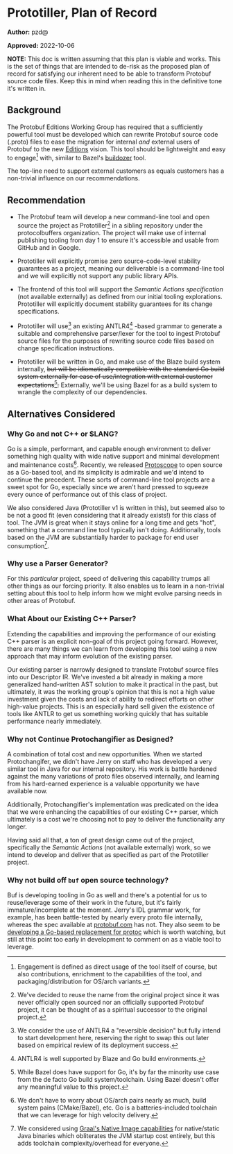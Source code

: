 # Prototiller, Plan of Record

**Author:** pzd@

**Approved:** 2022-10-06

**NOTE:** This doc is written assuming that this plan is viable and works. This
is the set of things that are intended to de-risk as the proposed plan of record
for satisfying our inherent need to be able to transform Protobuf source code
files. Keep this in mind when reading this in the definitive tone it's written
in.

## Background

The Protobuf Editions Working Group has required that a sufficiently powerful
tool must be developed which can rewrite Protobuf source code (.proto) files to
ease the migration for internal *and* external users of Protobuf to the new
[Editions](what-are-protobuf-editions.md) vision. This tool should be
lightweight and easy to engage[^1] with, similar to Bazel's
[buildozer](https://github.com/bazelbuild/buildtools/tree/master/buildozer)
tool.

The top-line need to support external customers as equals customers has a
non-trivial influence on our recommendations.

## Recommendation

*   The Protobuf team will develop a new command-line tool and open source the
    project as Prototiller[^2] in a sibling repository under the protocolbuffers
    organization. The project will make use of internal publishing tooling from
    day 1 to ensure it's accessible and usable from GitHub and in Google.

*   Prototiller will explicitly promise zero source-code-level stability
    guarantees as a project, meaning our deliverable is a command-line tool and
    we will explicitly not support any public library APIs.

*   The frontend of this tool will support the *Semantic Actions specification*
    (not available externally) as defined from our initial tooling explorations.
    Prototiller will explicitly document stability guarantees for its change
    specifications.

*   Prototiller will use[^3] an existing ANTLR4[^4] -based grammar to generate a
    suitable and comprehensive parser/lexer for the tool to ingest Protobuf
    source files for the purposes of rewriting source code files based on change
    specification instructions.

*   Prototiller will be written in Go, and make use of the Blaze build system
    internally, ~~but will be idiomatically compatible with the standard Go
    build system externally for ease of use/integration with external customer
    expectations~~[^5]~~.~~ Externally, we'll be using Bazel for as a build
    system to wrangle the complexity of our dependencies.

## Alternatives Considered

### Why Go and not C++ or $LANG?

Go is a simple, performant, and capable enough environment to deliver something
high quality with wide native support and minimal development and maintenance
costs[^6]. Recently, we released
[Protoscope](https://github.com/protocolbuffers/protoscope) to open source as a
Go-based tool, and its simplicity is admirable and we'd intend to continue the
precedent. These sorts of command-line tool projects are a sweet spot for Go,
especially since we aren't hard pressed to squeeze every ounce of performance
out of this class of project.

We also considered Java (Prototiller v1 is written in this), but seemed also to
be not a good fit (even considering that it already exists!) for this class of
tool. The JVM is great when it stays online for a long time and gets "hot",
something that a command line tool typically isn't doing. Additionally, tools
based on the JVM are substantially harder to package for end user
consumption[^7].

### Why use a Parser Generator?

For this *particular* project, speed of delivering this capability trumps all
other things as our forcing priority. It also enables us to learn in a
non-trivial setting about this tool to help inform how we might evolve parsing
needs in other areas of Protobuf.

### What About our Existing C++ Parser?

Extending the capabilities and improving the performance of our existing C++
parser is an explicit non-goal of this project going forward. However, there are
many things we can learn from developing this tool using a new approach that may
inform evolution of the existing parser.

Our existing parser is narrowly designed to translate Protobuf source files into
our Descriptor IR. We've invested a bit already in making a more generalized
hand-written AST solution to make it practical in the past, but ultimately, it
was the working group's opinion that this is not a high value investment given
the costs and lack of ability to redirect efforts on other high-value projects.
This is an especially hard sell given the existence of tools like ANTLR to get
us something working quickly that has suitable performance nearly immediately.

### Why not Continue Protochangifier as Designed?

A combination of total cost and new opportunities. When we started
Protochangifer, we didn't have Jerry on staff who has developed a very similar
tool in Java for our internal repository. His work is battle hardened against
the many variations of proto files observed internally, and learning from his
hard-earned experience is a valuable opportunity we have available now.

Additionally, Protochangifier's implementation was predicated on the idea that
we were enhancing the capabilities of our existing C++ parser, which ultimately
is a cost we're choosing not to pay to deliver the functionality any longer.

Having said all that, a ton of great design came out of the project,
specifically the *Semantic Actions* (not available externally) work, so we
intend to develop and deliver that as specified as part of the Prototiller
project.

### Why not build off `buf` open source technology?

Buf is developing tooling in Go as well and there's a potential for us to
reuse/leverage some of their work in the future, but it's fairly
immature/incomplete at the moment. Jerry's IDL grammar work, for example, has
been battle-tested by nearly every proto file internally, whereas the spec
available at [protobuf.com](protobuf.com) has not. They also seem to be
[developing a Go-based replacement for protoc](https://github.com/bufbuild/protocompile)
which is worth watching, but still at this point too early in development to
comment on as a viable tool to leverage.

[^1]: Engagement is defined as direct usage of the tool itself of course, but
    also contributions, enrichment to the capabilities of the tool, and
    packaging/distribution for OS/arch variants.
[^2]: We've decided to reuse the name from the original project since it was
    never officially open sourced nor an officially supported Protobuf
    project, it can be thought of as a spiritual successor to the original
    project.
[^3]: We consider the use of ANTLR4 a "reversible decision" but fully intend to
    start development here, reserving the right to swap this out later based
    on empirical review of its deployment success.
[^4]: ANTLR4 is well supported by Blaze and Go build environments.
[^5]: While Bazel does have support for Go, it's by far the minority use case
    from the de facto Go build system/toolchain. Using Bazel doesn't offer any
    meaningful value to this project.
[^6]: We don't have to worry about OS/arch pairs nearly as much, build system
    pains (CMake/Bazel), etc. Go is a batteries-included toolchain that we can
    leverage for high velocity delivery.
[^7]: We considered using
    [Graal's Native Image capabilities](https://www.graalvm.org/22.1/reference-manual/native-image/)
    for native/static Java binaries which obliterates the JVM startup cost
    entirely, but this adds toolchain complexity/overhead for everyone.
